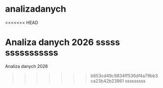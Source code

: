 # analizadanych
<<<<<<< HEAD

Analiza danych 2026 sssss
sssssssssss
=======
Analiza danych 2026
>>>>>>> b653cd49c9834ff536df4a79bb3ca23b42b23861
sssssssss